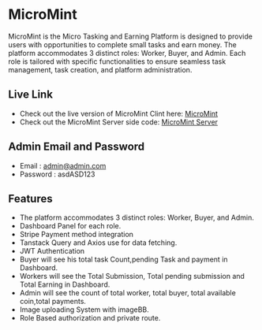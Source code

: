 
# MicroMint

MicroMint is the Micro Tasking and Earning Platform is designed to provide users with opportunities to complete small tasks and earn money. The platform accommodates 3 distinct roles: Worker, Buyer, and Admin. Each role is tailored with specific functionalities to ensure seamless task management, task creation, and platform administration. 


## Live Link
- Check out the live version of MicroMint Clint here: [MicroMint](https://micromint-0.web.app/)
- Check out the MicroMint Server side code: [MicroMint Server](https://github.com/Programming-Hero-Web-Course4/b10a12-server-side-AkashPaul923)

## Admin Email and Password
- Email : admin@admin.com
- Password : asdASD123

## Features
- The platform accommodates 3 distinct roles: Worker, Buyer, and Admin.
- Dashboard Panel for each role.
- Stripe Payment method integration
- Tanstack Query and Axios use for data fetching.
- JWT Authentication
- Buyer will see his total task Count,pending Task and payment in Dashboard.
- Workers will see the Total Submission, Total pending submission and Total Earning in Dashboard. 
- Admin will see the count of total worker, total buyer, total available coin,total payments.
- Image uploading System with imageBB.
- Role Based authorization and private route.
